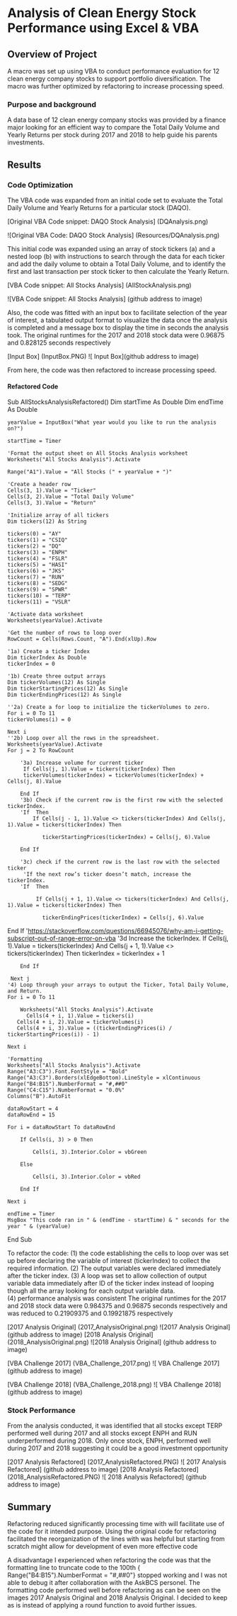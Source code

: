# Analysis of Clean Energy Stock Performance using Excel & VBA

## Overview of Project
A macro was set up using VBA to conduct performance evaluation for 12 clean energy company stocks to support portfolio diversification. The macro was further optimized by refactoring to increase processing speed. 

### Purpose and background
A data base of 12 clean energy company stocks was provided by a finance major looking for an efficient way to compare the Total Daily Volume and Yearly Returns per stock during 2017 and 2018 to help guide his parents investments. 

## Results
### Code Optimization 
The VBA code was expanded from an initial code set to evaluate the Total Daily Volume and Yearly Returns for a particular stock (DAQO). 

[Original VBA Code snippet: DAQO Stock Analysis] (DQAnalysis.png)

![Original VBA Code: DAQO Stock Analysis] (Resources/DQAnalysis.png)
 
This initial code was expanded using an array of stock tickers (a) and a nested loop (b) with instructions to search through the data for each ticker and add the daily volume to obtain a Total Daily Volume, and to identify the first and last transaction per stock ticker to then calculate the Yearly Return. 

[VBA Code snippet: All Stocks Analysis] (AllStockAnalysis.png)

![VBA Code snippet: All Stocks Analysis] (github address to image)
 

Also, the code was fitted with an input box to facilitate selection of the year of interest, a tabulated output format to visualize the data once the analysis is completed and a message box to display the time in seconds the analysis took. The original runtimes for the 2017 and 2018 stock data were 0.96875 and 0.828125 seconds respectively
 
[Input Box] (InputBox.PNG)
![ Input Box](github address to image)


From here, the code was then refactored to increase processing speed. 

#### Refactored Code
Sub AllStocksAnalysisRefactored()
    Dim startTime As Double
    Dim endTime  As Double
    
    yearValue = InputBox("What year would you like to run the analysis on?")

    startTime = Timer
    
    'Format the output sheet on All Stocks Analysis worksheet
    Worksheets("All Stocks Analysis").Activate
    
    Range("A1").Value = "All Stocks (" + yearValue + ")"
    
    'Create a header row
    Cells(3, 1).Value = "Ticker"
    Cells(3, 2).Value = "Total Daily Volume"
    Cells(3, 3).Value = "Return"

    'Initialize array of all tickers
    Dim tickers(12) As String
    
    tickers(0) = "AY"
    tickers(1) = "CSIQ"
    tickers(2) = "DQ"
    tickers(3) = "ENPH"
    tickers(4) = "FSLR"
    tickers(5) = "HASI"
    tickers(6) = "JKS"
    tickers(7) = "RUN"
    tickers(8) = "SEDG"
    tickers(9) = "SPWR"
    tickers(10) = "TERP"
    tickers(11) = "VSLR"
    
    'Activate data worksheet
    Worksheets(yearValue).Activate
    
    'Get the number of rows to loop over
    RowCount = Cells(Rows.Count, "A").End(xlUp).Row
    
    '1a) Create a ticker Index
    Dim tickerIndex As Double
    tickerIndex = 0

    '1b) Create three output arrays
    Dim tickerVolumes(12) As Single
    Dim tickerStartingPrices(12) As Single
    Dim tickerEndingPrices(12) As Single
    
    ''2a) Create a for loop to initialize the tickerVolumes to zero.
    For i = 0 To 11
    tickerVolumes(i) = 0

    Next i
    ''2b) Loop over all the rows in the spreadsheet.
    Worksheets(yearValue).Activate
    For j = 2 To RowCount
    
        '3a) Increase volume for current ticker
         If Cells(j, 1).Value = tickers(tickerIndex) Then
         tickerVolumes(tickerIndex) = tickerVolumes(tickerIndex) + Cells(j, 8).Value
        
        End If
        '3b) Check if the current row is the first row with the selected tickerIndex.
        'If  Then
            If Cells(j - 1, 1).Value <> tickers(tickerIndex) And Cells(j, 1).Value = tickers(tickerIndex) Then

               tickerStartingPrices(tickerIndex) = Cells(j, 6).Value
            
        End If
        
        '3c) check if the current row is the last row with the selected ticker
         'If the next row’s ticker doesn’t match, increase the tickerIndex.
        'If  Then
            
             If Cells(j + 1, 1).Value <> tickers(tickerIndex) And Cells(j, 1).Value = tickers(tickerIndex) Then

               tickerEndingPrices(tickerIndex) = Cells(j, 6).Value
End If
            'https://stackoverflow.com/questions/66945076/why-am-i-getting-subscript-out-of-range-error-on-vba
            '3d Increase the tickerIndex.
            If Cells(j, 1).Value = tickers(tickerIndex) And Cells(j + 1, 1).Value <> tickers(tickerIndex) Then
            tickerIndex = tickerIndex + 1
            
        End If

     Next j
    '4) Loop through your arrays to output the Ticker, Total Daily Volume, and Return.
    For i = 0 To 11
        
        Worksheets("All Stocks Analysis").Activate
          Cells(4 + i, 1).Value = tickers(i)
       Cells(4 + i, 2).Value = tickerVolumes(i)
       Cells(4 + i, 3).Value = ((tickerEndingPrices(i) / tickerStartingPrices(i)) - 1)
        
    Next i
    
    'Formatting
    Worksheets("All Stocks Analysis").Activate
    Range("A3:C3").Font.FontStyle = "Bold"
    Range("A3:C3").Borders(xlEdgeBottom).LineStyle = xlContinuous
    Range("B4:B15").NumberFormat = "#,##0"
    Range("C4:C15").NumberFormat = "0.0%"
    Columns("B").AutoFit

    dataRowStart = 4
    dataRowEnd = 15

    For i = dataRowStart To dataRowEnd
        
        If Cells(i, 3) > 0 Then
            
            Cells(i, 3).Interior.Color = vbGreen
            
        Else
        
            Cells(i, 3).Interior.Color = vbRed
            
        End If
        
    Next i
 
    endTime = Timer
    MsgBox "This code ran in " & (endTime - startTime) & " seconds for the year " & (yearValue)

End Sub

To refactor the code:
(1) the code establishing the cells to loop over was set up before declaring the variable of interest (tickerIndex) to collect the required information.
 (2) The output variables were declared immediately after the ticker index. 
(3) A loop was set to allow collection of output variable data immediately after ID of the ticker index instead of looping though all the array looking for each output variable data.  
(4) performance analysis was consistent 
The original runtimes for the 2017 and 2018 stock data were 0.984375 and 0.96875 seconds respectively and was reduced to 0.21909375 and  0.19921875 respectively
 
  
[2017 Analysis Original] (2017_AnalysisOriginal.png)
![2017 Analysis Original] (github address to image)
[2018 Analysis Original] (2018_AnalysisOriginal.png)
![2018 Analysis Original] (github address to image)

  
[VBA Challenge 2017] (VBA_Challenge_2017.png)
![ VBA Challenge 2017](github address to image)

[VBA Challenge 2018] (VBA_Challenge_2018.png)
![ VBA Challenge 2018](github address to image)


### Stock Performance 
From the analysis conducted, it was identified that all stocks except TERP performed well during 2017 and all stocks except ENPH and RUN underperformed during 2018. Only once stock, ENPH, performed well during 2017 and 2018 suggesting it could be a good investment opportunity

[2017 Analysis Refactored] (2017_AnalysisRefactored.PNG)
![ 2017 Analysis Refactored] (github address to image)
[2018 Analysis Refactored] (2018_AnalysisRefactored.PNG)
![ 2018 Analysis Refactored] (github address to image)

   
## Summary
Refactoring reduced significantly processing time with will facilitate use of the code for it intended purpose. Using the original code for refactoring facilitated the reorganization of the lines with was helpful but starting from scratch might allow for development of even more effective code

A disadvantage I experienced when refactoring the code was that the formatting line to truncate code to the 100th  { Range("B4:B15").NumberFormat = "#,##0"} stopped working and I was not able to debug it after collaboration with the AskBCS personel. The formatting code performed well before refactoring as can be seen on the images 2017 Analysis Original and 2018 Analysis Original. I decided to keep as is instead of applying a round function to avoid further issues.
